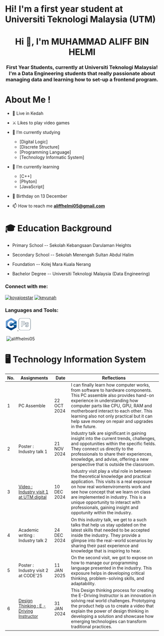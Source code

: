 # Hi! I'm a first year student at Universiti Teknologi Malaysia (UTM) 

<h1 align="center">Hi 👋, I'm MUHAMMAD ALIFF BIN HELMI</h1>
<h3 align="center">First Year Students, currently at Universiti Teknologi Malaysia! I'm a Data Engineering students that really passionate about managing data and learning how to set-up a frontend program.</h3>

# About Me !

- 🌾 Live in Kedah

- ⚔️ Likes to play video games 

- 🔭 I’m currently studying

  - [Digital Logic]
  - [Discrete Structure]
  - [Programming Language]
  - [Technology Informatic System]

- 🌱 I’m currently learning

  - [C++]
  - [Phyton]
  - [JavaScript]

- 🎉 Birthday on 13 December

- 📫 How to reach me **aliffhelmi05@gmail.com**

# 🎓 Education Background

- Primary School
  -- Sekolah Kebangsaan Darulaman Heights

- Secondary School
  -- Sekolah Menengah Sultan Abdul Halim

- Foundation
  -- Kolej Mara Kuala Nerang

- Bachelor Degree
  -- Universiti Teknologi Malaysia (Data Engineering)

<h3 align="left">Connect with me:</h3>
<p align="left">
<a href="https://instagram.com/koyajoestar" target="blank"><img align="center" src="https://raw.githubusercontent.com/rahuldkjain/github-profile-readme-generator/master/src/images/icons/Social/instagram.svg" alt="koyajoestar" height="30" width="40" /></a>
<a href="https://discord.gg/keyunah" target="blank"><img align="center" src="https://raw.githubusercontent.com/rahuldkjain/github-profile-readme-generator/master/src/images/icons/Social/discord.svg" alt="keyunah" height="30" width="40" /></a>
</p>

<h3 align="left">Languages and Tools:</h3>
<p align="left"> <a href="https://www.w3schools.com/cpp/" target="_blank" rel="noreferrer"> <img src="https://raw.githubusercontent.com/devicons/devicon/master/icons/cplusplus/cplusplus-original.svg" alt="cplusplus" width="40" height="40"/> </a> <a href="https://www.photoshop.com/en" target="_blank" rel="noreferrer"> <img src="https://raw.githubusercontent.com/devicons/devicon/master/icons/photoshop/photoshop-line.svg" alt="photoshop" width="40" height="40"/> </a> </p>

<p>&nbsp;<img align="center" src="https://github-readme-stats.vercel.app/api?username=aliffhelmi05&show_icons=true&locale=en" alt="aliffhelmi05" /></p>


# 🖥️ Technology Information System


| No. | Assignments | Date | Reflections |
|-----|---------------------|------|--------------------|
| 1   |    PC Assemble                 | 22 OCT 2024 | I can finally learn how computer works, from software to hardware components. This PC assemble also provides hand-on experience in understanding how computer parts like CPU, GPU, RAM and motherboard interact to each other. This learning also not only practical but it can help save money on repair and upgrades in the future.                  |
| 2   |    Poster : Industry talk 1                 | 21 NOV 2024 | Industry talk are significant in gaining insight into the current trends, challenges, and oppotunities within the specific fields. They connect us directly to the professionals to share their experiences, knowledge, and advise, offering a new perspective that is outside the classroom.                 |
| 3   |    [Video : Industry visit 1 at UTM digital](https://youtu.be/bcVwl-fKc50?si=UjV3i_2-23KSUWXi)                 | 10 DEC 2024 | Industry visit play a vital role in between the theoretical knowledge and practical application. This visits is a real exposure on how real workenviroments work and see how concept that we learn on class are implemented in industry. This is a unique opportunity to interact with professionals, gaining insight and oppotunity within the industry.                 |
| 4   |    Academic writing : Industry talk 2                 | 24 DEC 2024 | On this industry talk, we get to a such talks that help us stay updated on the latest skills that needed to be accepted inside the industry. They provide a glimpse into the real-world scenarios by sharing their past experience and knowledge that is inspiring to hear.                  |
| 5   |    Poster : Industry visit 2 at CODE'25                 | 11 JAN 2025 | On the second visit, we got to expose on how to manage our programming language presented in the industry. This exposure helps in developing critical thinking, problem-solving skills, and adaptability.                  |
| 6   |    [Design Thinking : E - Driving Instructor](https://youtu.be/4j2Yt7m8zM0?si=Vvq0fb_2hLbVVJjr)                 | 31 JAN 2024 | This Design thinking process for creating the E-Driving Instructor is an innovation in solving real world challenges. Prototyping the product help us to create a video that explain the power of design thinking in developing a solution and showcase how emerging technologies can transform traditional practices.                 |
